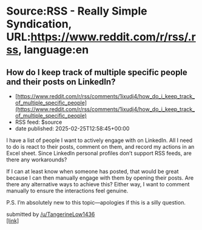 # Source:RSS - Really Simple Syndication, URL:https://www.reddit.com/r/rss/.rss, language:en

## How do I keep track of multiple specific people and their posts on LinkedIn?
 - [https://www.reddit.com/r/rss/comments/1ixudj4/how_do_i_keep_track_of_multiple_specific_people](https://www.reddit.com/r/rss/comments/1ixudj4/how_do_i_keep_track_of_multiple_specific_people)
 - RSS feed: $source
 - date published: 2025-02-25T12:58:45+00:00

<!-- SC_OFF --><div class="md"><p>I have a list of people I want to actively engage with on LinkedIn. All I need to do is react to their posts, comment on them, and record my actions in an Excel sheet. Since LinkedIn personal profiles don’t support RSS feeds, are there any workarounds?</p> <p>If I can at least know when someone has posted, that would be great because I can then manually engage with them by opening their posts. Are there any alternative ways to achieve this? Either way, I want to comment manually to ensure the interactions feel genuine.</p> <p>P.S. I’m absolutely new to this topic—apologies if this is a silly question.</p> </div><!-- SC_ON --> &#32; submitted by &#32; <a href="https://www.reddit.com/user/TangerineLow1436"> /u/TangerineLow1436 </a> <br/> <span><a href="https://www.reddit.com/r/rss/comments/1ixudj4/how_do_i_keep_track_of_multiple_specific_people/">[link]</a></span> &#32; <span><a href="https://www.reddit.com/r/rss/comments/1ixudj4/how_do_i_keep_track_of

